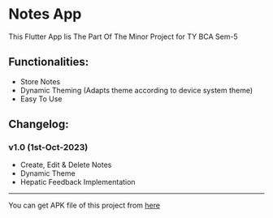 # Notes App
This Flutter App Iis The Part Of The Minor Project for TY BCA Sem-5

## Functionalities:
- Store Notes
- Dynamic Theming (Adapts theme according to device system theme)
- Easy To Use

## Changelog:
### **v1.0** (1st-Oct-2023)
- Create, Edit & Delete Notes
- Dynamic Theme
- Hepatic Feedback Implementation

---
You can get APK file of this project from [here](https://drive.google.com/drive/folders/1angRLNcoMvavEGFUuju3L5OlrRtOwMqM?usp=drive_link)
